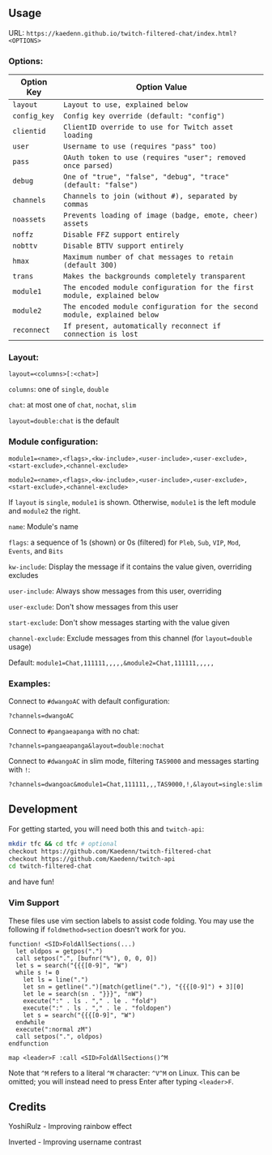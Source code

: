 ## UsageURL: `https://kaedenn.github.io/twitch-filtered-chat/index.html?<OPTIONS>`### Options:| Option Key     | Option Value ||----------------|--------------||  `layout`      | `Layout to use, explained below` ||  `config_key`  | `Config key override (default: "config")` ||  `clientid`    | `ClientID override to use for Twitch asset loading` ||  `user`        | `Username to use (requires "pass" too)` ||  `pass`        | `OAuth token to use (requires "user"; removed once parsed)` ||  `debug`       | `One of "true", "false", "debug", "trace" (default: "false")` ||  `channels`    | `Channels to join (without #), separated by commas` ||  `noassets`    | `Prevents loading of image (badge, emote, cheer) assets` ||  `noffz`       | `Disable FFZ support entirely` ||  `nobttv`      | `Disable BTTV support entirely` ||  `hmax`        | `Maximum number of chat messages to retain (default 300)` ||  `trans`       | `Makes the backgrounds completely transparent` ||  `module1`     | `The encoded module configuration for the first module, explained below` ||  `module2`     | `The encoded module configuration for the second module, explained below` ||  `reconnect`   | `If present, automatically reconnect if connection is lost` |### Layout:`layout=<columns>[:<chat>]``columns`: one of `single`, `double``chat`: at most one of `chat`, `nochat`, `slim``layout=double:chat` is the default### Module configuration:`module1=<name>,<flags>,<kw-include>,<user-include>,<user-exclude>,<start-exclude>,<channel-exclude>``module2=<name>,<flags>,<kw-include>,<user-include>,<user-exclude>,<start-exclude>,<channel-exclude>`If `layout` is `single`, `module1` is shown. Otherwise, `module1` is the left module and `module2` the right.`name`: Module's name`flags`: a sequence of 1s (shown) or 0s (filtered) for `Pleb`, `Sub`, `VIP`, `Mod`, `Events`, and `Bits``kw-include`: Display the message if it contains the value given, overriding excludes`user-include`: Always show messages from this user, overriding`user-exclude`: Don't show messages from this user`start-exclude`: Don't show messages starting with the value given`channel-exclude`: Exclude messages from this channel (for `layout=double` usage)Default: `module1=Chat,111111,,,,,&module2=Chat,111111,,,,,`### Examples:Connect to `#dwangoAC` with default configuration:  `?channels=dwangoAC`Connect to `#pangaeapanga` with no chat:  `?channels=pangaeapanga&layout=double:nochat`Connect to `#dwangoAC` in slim mode, filtering `TAS9000` and messages starting with `!`:  `?channels=dwangoac&module1=Chat,111111,,,TAS9000,!,&layout=single:slim`## DevelopmentFor getting started, you will need both this and `twitch-api`:```bashmkdir tfc && cd tfc # optionalcheckout https://github.com/Kaedenn/twitch-filtered-chatcheckout https://github.com/Kaedenn/twitch-apicd twitch-filtered-chat```and have fun!### Vim SupportThese files use vim section labels to assist code folding. You may use the following if `foldmethod=section` doesn't work for you.```vimfunction! <SID>FoldAllSections(...)  let oldpos = getpos(".")  call setpos(".", [bufnr("%"), 0, 0, 0])  let s = search("{{{[0-9]", "W")  while s != 0    let ls = line(".")    let sn = getline(".")[match(getline("."), "{{{[0-9]") + 3][0]    let le = search(sn . "}}}", "nW")    execute(":" . ls . "," . le . "fold")    execute(":" . ls . "," . le . "foldopen")    let s = search("{{{[0-9]", "W")  endwhile  execute(":normal zM")  call setpos(".", oldpos)endfunctionmap <leader>F :call <SID>FoldAllSections()^M```Note that `^M` refers to a literal `^M` character: `^V^M` on Linux. This can be omitted; you will instead need to press Enter after typing `<leader>F`.## CreditsYoshiRulz - Improving rainbow effectInverted - Improving username contrast